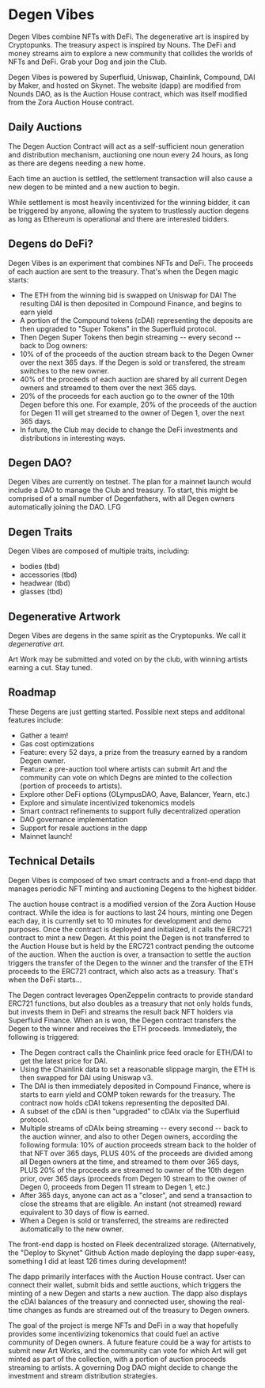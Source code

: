 # Degen Vibes

Degen Vibes combine NFTs with DeFi. The degenerative art is inspired by Cryptopunks. The treasury aspect is inspired by Nouns. The DeFi and money streams aim to explore a new community that collides the worlds of NFTs and DeFi. Grab your Dog and join the Club.

Degen Vibes is powered by Superfluid, Uniswap, Chainlink, Compound, DAI by Maker, and hosted on Skynet. The website (dapp) are modified from Nounds DAO, as is the Auction House contract, which was itself modified from the Zora Auction House contract.

## Daily Auctions

The Degen Auction Contract will act as a self-sufficient noun generation and distribution mechanism, auctioning one noun every 24 hours, as long as there are degens needing a new home.

Each time an auction is settled, the settlement transaction will also cause a new degen to be minted and a new auction to begin.

While settlement is most heavily incentivized for the winning bidder, it can be triggered by anyone, allowing the system to trustlessly auction degens as long as Ethereum is operational and there are interested bidders.

## Degens do DeFi?

Degen Vibes is an experiment that combines NFTs and DeFi. The proceeds of each auction are sent to the treasury. That's when the Degen magic starts:

- The ETH from the winning bid is swapped on Uniswap for DAI
The resulting DAI is then deposited in Compound Finance, and begins to earn yield
- A portion of the Compound tokens (cDAI) representing the deposits are then upgraded to "Super Tokens" in the Superfluid protocol.
- Then Degen Super Tokens then begin streaming -- every second -- back to Dog owners:
- 10% of of the proceeds of the auction stream back to the Degen Owner over the next 365 days. If the Degen is sold or transfered, the stream switches to the new owner.
- 40% of the proceeds of each auction are shared by all current Degen owners and streamed to them over the next 365 days.
- 20% of the proceeds for each auction go to the owner of the 10th Degen before this one. For example, 20% of the proceeds of the auction for Degen 11 will get streamed to the owner of Degen 1, over the next 365 days.
- In future, the Club may decide to change the DeFi investments and distributions in interesting ways.

## Degen DAO?

Degen Vibes are currently on testnet. The plan for a mainnet launch would include a DAO to manage the Club and treasury. To start, this might be comprised of a small number of Degenfathers, with all Degen owners automatically joining the DAO. LFG

## Degen Traits

Degen Vibes are composed of multiple traits, including:

- bodies (tbd)
- accessories (tbd)
- headwear (tbd)
- glasses (tbd)

## Degenerative Artwork

Degen Vibes are degens in the same spirit as the Cryptopunks. We call it _degenerative art_.

Art Work may be submitted and voted on by the club, with winning artists earning a cut. Stay tuned.

## Roadmap

These Degens are just getting started. Possible next steps and additonal features include:

- Gather a team!
- Gas cost optimizations
- Feature: every 52 days, a prize from the treasury earned by a random Degen owner.
- Feature: a pre-auction tool where artists can submit Art and the community can vote on which Degns are minted to the collection (portion of proceeds to artists).
- Explore other DeFi options (OLympusDAO, Aave, Balancer, Yearn, etc.)
- Explore and simulate incentivized tokenomics models
- Smart contract refinements to support fully decentralized operation
- DAO governance implementation
- Support for resale auctions in the dapp
- Mainnet launch!

## Technical Details

Degen Vibes is composed of two smart contracts and a front-end dapp that manages periodic NFT minting and auctioning Degens to the highest bidder.

The auction house contract is a modified version of the Zora Auction House contract. While the idea is for auctions to last 24 hours, minting one Degen each day, it is currently set to 10 minutes for development and demo purposes. Once the contract is deployed and initialized, it calls the ERC721 contract to mint a new Degen. At this point the Degen is not transferred to the Auction House but is held by the ERC721 contract pending the outcome of the auction. When the auction is over, a transaction to settle the auction triggers the transfer of the Degen to the winner and the transfer of the ETH proceeds to the ERC721 contract, which also acts as a treasury. That's when the DeFi starts...

The Degen contract leverages OpenZeppelin contracts to provide standard ERC721 functions, but also doubles as a treasury that not only holds funds, but invests them in DeFi and streams the result back NFT holders via Superfluid Finance. When an is won, the Degen contract transfers the Degen to the winner and receives the ETH proceeds. Immediately, the following is triggered:
- The Degen contract calls the Chainlink price feed oracle for ETH/DAI to get the latest price for DAI.
- Using the Chainlink data to set a reasonable slippage margin, the ETH is then swapped for DAI using Uniswap v3.
- The DAI is then immediately deposited in Compound Finance, where is starts to earn yield and COMP token rewards for the treasury. The contract now holds cDAI tokens representing the deposited DAI.
- A subset of the cDAI is then "upgraded" to cDAIx via the Superfluid protocol.
- Multiple streams of cDAIx being streaming -- every second -- back to the auction winner, and also to other Degen owners, according the following formula: 10% of auction proceeds stream back to the holder of that NFT over 365 days, PLUS 40% of the proceeds are divided among all Degen owners at the time, and streamed to them over 365 days, PLUS 20% of the proceeds are streamed to owner of the 10th degen prior, over 365 days (proceeds from Degen 10 stream to the owner of Degen 0, proceeds from Degen 11 stream to Degen 1, etc.)
- After 365 days, anyone can act as a "closer", and send a transaction to close the streams that are eligible. An instant (not streamed) reward equivalent to 30 days of flow is earned.
- When a Degen is sold or transferred, the streams are redirected automatically to the new owner.

The front-end dapp is hosted on Fleek decentralized storage. (Alternatively, the "Deploy to Skynet" Github Action made deploying the dapp super-easy, something I did at least 126 times during development!

The dapp primarily interfaces with the Auction House contract. User can connect their wallet, submit bids and settle auctions, which triggers the minting of a new Degen and starts a new auction. The dapp also displays the cDAI balances of the treasury and connected user, showing the real-time changes as funds are streamed out of the treasury to Degen owners.

The goal of the project is merge NFTs and DeFi in a way that hopefully provides some incentivizing tokenomics that could fuel an active community of Degen owners. A future feature could be a way for artists to submit new Art Works, and the community can vote for which Art will get minted as part of the collection, with a portion of auction proceeds streaming to artists. A governing Dog DAO might decide to change the investment and stream distribution strategies.